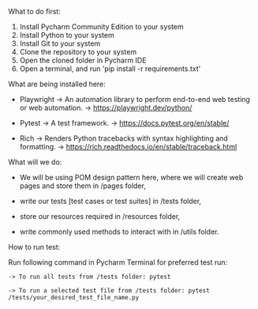 What to do first:

  1. Install Pycharm Community Edition to your system
  2. Install Python to your system
  3. Install Git to your system
  4. Clone the repository to your system
  5. Open the cloned folder in Pycharm IDE
  6. Open a terminal, and run 'pip install -r requirements.txt'


What are being installed here:

  - Playwright   ->   An automation library to perform end-to-end web testing or web automation.
                 ->   https://playwright.dev/python/
     
  - Pytest       ->   A test framework.
                 ->   https://docs.pytest.org/en/stable/
     
  - Rich         ->   Renders Python tracebacks with syntax highlighting and formatting.
                 ->   https://rich.readthedocs.io/en/stable/traceback.html


What will we do:

  
  - We will be using POM design pattern here, where we will create web pages and store them in /pages folder,
  
  - write our tests [test cases or test suites] in /tests folder,
  
  - store our resources required in /resources folder,
  
  - write commonly used methods to interact with in /utils folder.


How to run test:

  Run following command in Pycharm Terminal for preferred test run:
  
    -> To run all tests from /tests folder: pytest
    
    -> To run a selected test file from /tests folder: pytest /tests/your_desired_test_file_name.py
